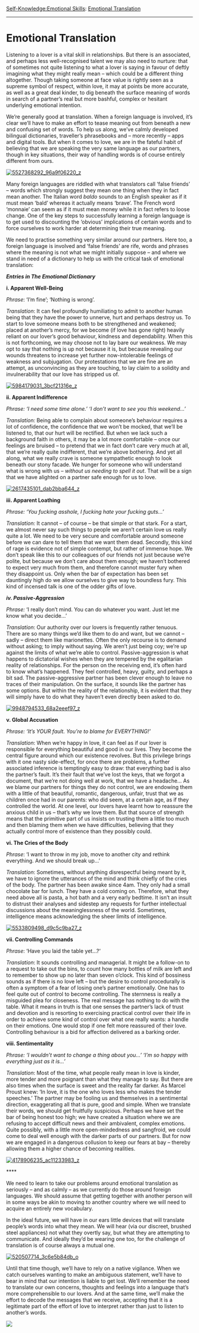 [Self-Knowledge:](https://www.theschooloflife.com/thebookoflife/category/self-knowledge/)[Emotional Skills](https://www.theschooloflife.com/thebookoflife/category/self-knowledge/emotional-skills/): [Emotional Translation](https://www.theschooloflife.com/thebookoflife/emotional-translation/)

* * *

# Emotional Translation

Listening to a lover is a vital skill in relationships. But there is an associated, and perhaps less well-recognised talent we may also need to nurture: that of sometimes not quite listening to what a lover is saying in favour of deftly imagining what they might really mean – which could be a different thing altogether. Though taking someone at face value is rightly seen as a supreme symbol of respect, within love, it may at points be more accurate, as well as a great deal kinder, to dig beneath the surface meaning of words in search of a partner’s real but more bashful, complex or hesitant underlying emotional intention.

We’re generally good at translation. When a foreign language is involved, it’s clear we’ll have to make an effort to tease meaning out from beneath a new and confusing set of words. To help us along, we’ve calmly developed bilingual dictionaries, traveller’s phrasebooks and – more recently – apps and digital tools. But when it comes to love, we are in the fateful habit of believing that we are speaking the very same language as our partners, though in key situations, their way of handling words is of course entirely different from ours.

[![5527368292_96a9f06220_z](https://www.theschooloflife.com/thebookoflife/wp-content/uploads/2016/07/5527368292_96a9f06220_z.jpg)](http://www.thebookoflife.org/wp-content/uploads/2016/07/5527368292_96a9f06220_z.jpg)

Many foreign languages are riddled with what translators call ‘false friends’ – words which strongly suggest they mean one thing when they in fact mean another. The Italian word _baldo_ sounds to an English speaker as if it must mean ‘bald’ whereas it actually means ‘brave’. The French word ‘monnaie’ can seem as if it must mean money while it in fact refers to loose change. One of the key steps to successfully learning a foreign language is to get used to discounting the ‘obvious’ implications of certain words and to force ourselves to work harder at determining their true meaning.

We need to practise something very similar around our partners. Here too, a foreign language is involved and ‘false friends’ are rife, words and phrases where the meaning is not what we might initially suppose – and where we stand in need of a dictionary to help us with the critical task of emotional translation:

**_Entries in The Emotional Dictionary_**

**i. Apparent Well-Being**

_Phrase_: ‘I’m fine’; ‘Nothing is wrong’.

_Translation_: It can feel profoundly humiliating to admit to another human being that they have the power to unnerve, hurt and perhaps destroy us. To start to love someone means both to be strengthened and weakened; placed at another’s mercy, for we become (if love has gone right) heavily reliant on our lover’s good behaviour, kindness and dependability. When this is not forthcoming, we may choose not to lay bare our weakness. We may opt to say that nothing is up not because it is, but because revealing our wounds threatens to increase yet further now-intolerable feelings of weakness and subjugation. Our protestations that we are fine are an attempt, as unconvincing as they are touching, to lay claim to a solidity and invulnerability that our love has stripped us of.

[![5984179031_3bcf21316e_z](https://www.theschooloflife.com/thebookoflife/wp-content/uploads/2016/07/5984179031_3bcf21316e_z.jpg)](http://www.thebookoflife.org/wp-content/uploads/2016/07/5984179031_3bcf21316e_z.jpg)

**ii. Apparent Indifference**

_Phrase: ‘I need some time alone.’ ‘I don’t want to see you this weekend…’_

_Translation:_ Being able to complain about someone’s behaviour requires a lot of confidence, the confidence that we won’t be mocked, that we’ll be listened to, that our hurt will be rectified. But when we lack such a background faith in others, it may be a lot more comfortable – once our feelings are bruised – to pretend that we in fact don’t care very much at all, that we’re really quite indifferent, that we’re above bothering. And yet all along, what we really crave is someone sympathetic enough to look beneath our stony facade. We hunger for someone who will understand what is wrong with us – _without us needing to spell it out_. That will be a sign that we have alighted on a partner safe enough for us to love.

[![2617435101_dab2bba644_z](https://www.theschooloflife.com/thebookoflife/wp-content/uploads/2016/07/2617435101_dab2bba644_z.jpg)](http://www.thebookoflife.org/wp-content/uploads/2016/07/2617435101_dab2bba644_z.jpg)

**iii. Apparent Loathing**

_Phrase: ‘You fucking asshole, I fucking hate your fucking guts…’_

_Translation:_ It cannot – of course – be that simple or that stark. For a start, we almost never say such things to people we aren’t certain love us really quite a lot. We need to be very secure and comfortable around someone before we can dare to tell them that we want them dead. Secondly, this kind of rage is evidence not of simple contempt, but rather of immense hope. We don’t speak like this to our colleagues of our friends not just because we’re polite, but because we don’t care about them enough; we haven’t bothered to expect very much from them, and therefore cannot muster fury when they disappoint us. Only when the bar of expectation has been set dauntingly high do we allow ourselves to give way to boundless fury. This kind of incensed talk is one of the odder gifts of love.

**_iv. Passive-Aggression_**

_Phrase:_ ‘I really don’t mind. You can do whatever you want. Just let me know what you decide…’

_Translation_: Our authority over our lovers is frequently rather tenuous. There are so many things we’d like them to do and want, but we cannot – sadly – direct them like marionettes. Often the only recourse is to demand without asking; to imply without saying. We aren’t just being coy; we’re up against the limits of what we’re able to control. Passive-aggression is what happens to dictatorial wishes when they are tempered by the egalitarian reality of relationships. For the person on the receiving end, it’s often hard to know what’s happened. They feel controlled, heavy, guilty, and perhaps a bit sad. The passive-aggressive partner has been clever enough to leave no traces of their manipulation. On the surface, it sounds like the partner has some options. But within the reality of the relationship, it is evident that they will simply have to do what they haven’t even directly been asked to do.

[![9948794533_68a2eeef97_z](https://www.theschooloflife.com/thebookoflife/wp-content/uploads/2016/07/9948794533_68a2eeef97_z.jpg)](http://www.thebookoflife.org/wp-content/uploads/2016/07/9948794533_68a2eeef97_z.jpg)

**v. Global Accusation**

_Phrase: ‘It’s YOUR fault. You’re to blame for EVERYTHING!’_

_Translation_: When we’re happy in love, it can feel as if our lover is responsible for everything beautiful and good in our lives. They become the central figure around which our existence revolves. But this privilege brings with it one nasty side-effect, for once there are problems, a further associated inference is temptingly easy to draw: that everything bad is also the partner’s fault. It’s their fault that we’ve lost the keys, that we forgot a document, that we’re not doing well at work, that we have a headache… As we blame our partners for things they do not control, we are endowing them with a little of that beautiful, romantic, dangerous, unfair, trust that we as children once had in our parents: who did seem, at a certain age, as if they controlled the world. At one level, our lovers have learnt how to reassure the anxious child in us – that’s why we love them. But that source of strength means that the primitive part of us insists on trusting them a little too much and then blaming them when we have difficulties, believing that they actually control more of existence than they possibly could.

**vi. The Cries of the Body**

_Phrase_: ‘I want to throw in my job, move to another city and rethink everything. And we should break up…’

_Translation_: Sometimes, without anything disrespectful being meant by it, we have to ignore the utterances of the mind and think chiefly of the cries of the body. The partner has been awake since 4am. They only had a small chocolate bar for lunch. They have a cold coming on. Therefore, what they need above all is pasta, a hot bath and a very early bedtime. It isn’t an insult to distrust their analyses and sidestep any requests for further intellectual discussions about the meaninglessness of the world. Sometimes, intelligence means acknowledging the sheer limits of intelligence.

[![5533809498_d9c5c9ba27_z](https://www.theschooloflife.com/thebookoflife/wp-content/uploads/2016/07/5533809498_d9c5c9ba27_z.jpg)](http://www.thebookoflife.org/wp-content/uploads/2016/07/5533809498_d9c5c9ba27_z.jpg)

**vii. Controlling Commands**

_Phrase_: ‘Have you laid the table yet…?‘

_Translation_: It sounds controlling and managerial. It might be a follow-on to a request to take out the bins, to count how many bottles of milk are left and to remember to show up no later than seven o’clock. This kind of bossiness sounds as if there is no love left – but the desire to control procedurally is often a symptom of a fear of losing one’s partner emotionally. One has to feel quite out of control to become controlling. The sternness is really a misguided plea for closeness. The real message has nothing to do with the table. What it means in truth is that one senses the partner’s lack of trust and devotion and is resorting to exercising practical control over their life in order to achieve some kind of control over what one really wants: a handle on their emotions. One would stop if one felt more reassured of their love. Controlling behaviour is a bid for affection delivered as a barking order.

**viii. Sentimentality**

_Phrase: ‘I wouldn’t want to change a thing about you…’ ‘I’m so happy with everything just as it is…’_

_Translation_: Most of the time, what people really mean in love is kinder, more tender and more poignant than what they manage to say. But there are also times when the surface is sweet and the reality far darker. As Marcel Proust knew: ‘In love, it is the one who loves less who makes the tender speeches.’ The partner may be fooling us and themselves in a sentimental direction, exaggerating all that is pure, good and simple. When we translate their words, we should get fruitfully suspicious. Perhaps we have set the bar of being honest too high; we have created a situation where we are refusing to accept difficult news and their ambivalent, complex emotions. Quite possibly, with a little more open-mindedness and sangfroid, we could come to deal well enough with the darker parts of our partners. But for now we are engaged in a dangerous collusion to keep our fears at bay – thereby allowing them a higher chance of becoming realities.

[![4178906235_ac11233983_z](https://www.theschooloflife.com/thebookoflife/wp-content/uploads/2016/07/4178906235_ac11233983_z.jpg)](http://www.thebookoflife.org/wp-content/uploads/2016/07/4178906235_ac11233983_z.jpg)

\*\*\*\*

We need to learn to take our problems around emotional translation as seriously – and as calmly – as we currently do those around foreign languages. We should assume that getting together with another person will in some ways be akin to moving to another country where we will need to acquire an entirely new vocabulary.

In the ideal future, we will have in our ears little devices that will translate people’s words into what they mean. We will hear (via our discreet, brushed steel appliances) not what they overtly say, but what they are attempting to communicate. And ideally they’d be wearing one too, for the challenge of translation is of course always a mutual one.

[![520507714_3c6e5b84db_o](https://www.theschooloflife.com/thebookoflife/wp-content/uploads/2016/07/520507714_3c6e5b84db_o.jpg)](http://www.thebookoflife.org/wp-content/uploads/2016/07/520507714_3c6e5b84db_o.jpg)

Until that time though, we’ll have to rely on a native vigilance. When we catch ourselves wanting to make an ambiguous statement, we’ll have to bear in mind that our intention is liable to get lost. We’ll remember the need to translate our own concerns, thoughts and feelings into a language that’s more comprehensible to our lovers. And at the same time, we’ll make the effort to decode the messages that we receive, accepting that it is a legitimate part of the effort of love to interpret rather than just to listen to another’s words.

[![](https://img.youtube.com/vi/q57MLYpWJmQ/0.jpg)](https://www.youtube.com/embed/q57MLYpWJmQ '')
